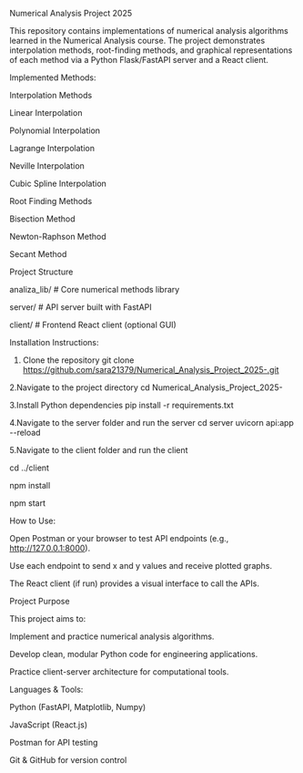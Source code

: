 Numerical Analysis Project 2025


This repository contains implementations of numerical analysis algorithms learned in the Numerical Analysis course.
The project demonstrates interpolation methods, root-finding methods, and graphical representations of each method via a Python Flask/FastAPI server and a React client.


Implemented Methods:

 Interpolation Methods

   Linear Interpolation

   Polynomial Interpolation

   Lagrange Interpolation

   Neville Interpolation

   Cubic Spline Interpolation

 Root Finding Methods

   Bisection Method

   Newton-Raphson Method

   Secant Method

   
Project Structure

analiza_lib/     # Core numerical methods library

server/          # API server built with FastAPI

client/          # Frontend React client (optional GUI)


Installation Instructions:

 1. Clone the repository
  git clone https://github.com/sara21379/Numerical_Analysis_Project_2025-.git

 2.Navigate to the project directory
  cd Numerical_Analysis_Project_2025-

 3.Install Python dependencies
  pip install -r requirements.txt

 4.Navigate to the server folder and run the server
  cd server
  uvicorn api:app --reload

 5.Navigate to the client folder and run the client

  cd ../client

  npm install

  npm start


How to Use:

Open Postman or your browser to test API endpoints (e.g., http://127.0.0.1:8000).

Use each endpoint to send x and y values and receive plotted graphs.

The React client (if run) provides a visual interface to call the APIs.


Project Purpose

This project aims to:

Implement and practice numerical analysis algorithms.

Develop clean, modular Python code for engineering applications.

Practice client-server architecture for computational tools.


Languages & Tools:

Python (FastAPI, Matplotlib, Numpy)

JavaScript (React.js)

Postman for API testing

Git & GitHub for version control

